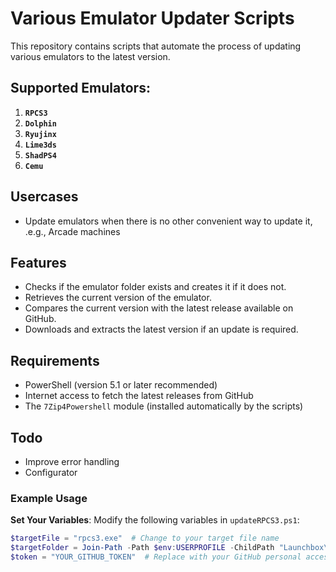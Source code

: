 # Various Emulator Updater Scripts

This repository contains scripts that automate the process of updating various emulators to the latest version.

## Supported Emulators:

1. **`RPCS3`**
2. **`Dolphin`**
3. **`Ryujinx`**
4. **`Lime3ds`**
5. **`ShadPS4`**
6. **`Cemu`**

## Usercases

- Update emulators when there is no other convenient way to update it, .e.g., Arcade machines

   
## Features

- Checks if the emulator folder exists and creates it if it does not.
- Retrieves the current version of the emulator.
- Compares the current version with the latest release available on GitHub.
- Downloads and extracts the latest version if an update is required.


## Requirements

- PowerShell (version 5.1 or later recommended)
- Internet access to fetch the latest releases from GitHub
- The `7Zip4Powershell` module (installed automatically by the scripts)


## Todo

- Improve error handling
- Configurator

### Example Usage

**Set Your Variables**:
   Modify the following variables in `updateRPCS3.ps1`:
   ```powershell
   $targetFile = "rpcs3.exe"  # Change to your target file name
   $targetFolder = Join-Path -Path $env:USERPROFILE -ChildPath "Launchbox\Systems\rpcs3"  # Change to your target folder path
   $token = "YOUR_GITHUB_TOKEN"  # Replace with your GitHub personal access token


